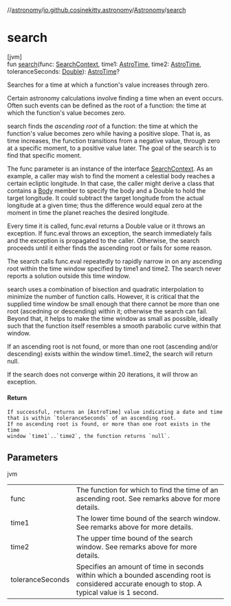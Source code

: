 //[astronomy](../../../index.md)/[io.github.cosinekitty.astronomy](../index.md)/[Astronomy](index.md)/[search](search.md)

# search

[jvm]\
fun [search](search.md)(func: [SearchContext](../-search-context/index.md), time1: [AstroTime](../-astro-time/index.md), time2: [AstroTime](../-astro-time/index.md), toleranceSeconds: [Double](https://kotlinlang.org/api/latest/jvm/stdlib/kotlin/-double/index.html)): [AstroTime](../-astro-time/index.md)?

Searches for a time at which a function's value increases through zero.

Certain astronomy calculations involve finding a time when an event occurs. Often such events can be defined as the root of a function: the time at which the function's value becomes zero.

search finds the *ascending root* of a function: the time at which the function's value becomes zero while having a positive slope. That is, as time increases, the function transitions from a negative value, through zero at a specific moment, to a positive value later. The goal of the search is to find that specific moment.

The func parameter is an instance of the interface [SearchContext](../-search-context/index.md). As an example, a caller may wish to find the moment a celestial body reaches a certain ecliptic longitude. In that case, the caller might derive a class that contains a [Body](../-body/index.md) member to specify the body and a Double to hold the target longitude. It could subtract the target longitude from the actual longitude at a given time; thus the difference would equal zero at the moment in time the planet reaches the desired longitude.

Every time it is called, func.eval returns a Double value or it throws an exception. If func.eval throws an exception, the search immediately fails and the exception is propagated to the caller. Otherwise, the search proceeds until it either finds the ascending root or fails for some reason.

The search calls func.eval repeatedly to rapidly narrow in on any ascending root within the time window specified by time1 and time2. The search never reports a solution outside this time window.

search uses a combination of bisection and quadratic interpolation to minimize the number of function calls. However, it is critical that the supplied time window be small enough that there cannot be more than one root (ascedning or descending) within it; otherwise the search can fail. Beyond that, it helps to make the time window as small as possible, ideally such that the function itself resembles a smooth parabolic curve within that window.

If an ascending root is not found, or more than one root (ascending and/or descending) exists within the window time1..time2, the search will return null.

If the search does not converge within 20 iterations, it will throw an exception.

#### Return

    If successful, returns an [AstroTime] value indicating a date and time
    that is within `toleranceSeconds` of an ascending root.
    If no ascending root is found, or more than one root exists in the time
    window `time1`..`time2`, the function returns `null`.

## Parameters

jvm

| | |
|---|---|
| func | The function for which to find the time of an ascending root.     See remarks above for more details. |
| time1 | The lower time bound of the search window.     See remarks above for more details. |
| time2 | The upper time bound of the search window.     See remarks above for more details. |
| toleranceSeconds | Specifies an amount of time in seconds within which a bounded ascending root     is considered accurate enough to stop. A typical value is 1 second. |
